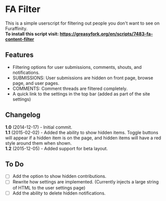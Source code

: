 FA Filter
=========

This is a simple userscript for filtering out people you don't want to see on Furaffinity.<br>
<b>To install this script visit: https://greasyfork.org/en/scripts/7483-fa-content-filter</b>

## Features
- Filtering options for user submissions, comments, shouts, and notifications.
 - SUBMISSIONS: User submissions are hidden on front page, browse page, and user pages.
 - COMMENTS: Comment threads are filtered completely.
- A quick link to the settings in the top bar (added as part of the site settings)

## Changelog
<b>1.0</b> (2014-12-17) - Initial commit.<br>
<b>1.1</b> (2015-02-02) - Added the ability to show hidden items. Toggle buttons will appear if a hidden item is on the page, and hidden items will have a red style around them when shown.<br>
<b>1.2</b> (2015-12-05) - Added support for beta layout.<br>

## To Do
- [ ] Add the option to show hidden contributions.
- [ ] Rewrite how settings are implemented. (Currently injects a large string of HTML to the user settings page)
- [ ] Add the ability to delete hidden notifications.
